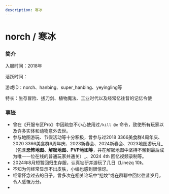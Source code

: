 ```yaml
---
description: 寒冰
---
```


# norch / 寒冰

### 简介

入服时间：2018年

活跃时间：

游戏ID：norch、hanbing、super\_hanbing、yeyingling等

特长：生存冒险、拔刀剑、植物魔法、工业时代以及经常忆往昔的记忆令使



### 事迹

* 曾在《开服专区Pro》中因疏忽不小心使用过`/kill @e` 命令，致使所有玩家以及许多实体和动物意外去世。
* 参与地图游玩、节假活动等十分积极，曾参与过2018 3366美食群4周年庆、2020 3366美食群6周年庆、2023新春会、2024新春会、2023地图游玩月_（包含**恐怖地图、解密地图、PVP地图等**，并在解密地图中坚持不懈到最后成为唯一一位在线的普通玩家并通关）_、2024 4th 回忆视频录制等。
* 2024年8月短暂回归生存服，认真钻研并游玩了几日《Linezq 10》。
* 不知为何经常显示不出皮肤，小编也感到很惊讶。
* 经常怀念过去的日子，曾多次在相关论坛中“挖坟”或在群聊中回忆往昔岁月，令人感慨万分。
*
